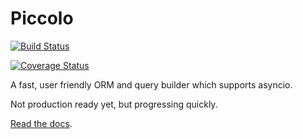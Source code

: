 # Piccolo

[![Build Status](https://travis-ci.com/piccolo-orm/piccolo.svg?branch=master)](https://travis-ci.com/piccolo-orm/piccolo)

[![Coverage Status](https://coveralls.io/repos/github/piccolo-orm/piccolo/badge.svg)](https://coveralls.io/github/piccolo-orm/piccolo)

A fast, user friendly ORM and query builder which supports asyncio.

Not production ready yet, but progressing quickly.

[Read the docs](https://piccolo-orm.readthedocs.io/en/latest/).
